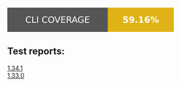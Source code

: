 <a href="cli_coverage.json"><img src="cli_coverage_badge.svg"></a><br/>
<h2>Test reports:</h2><p>
<a href="reports/1.34.1">1.34.1</a><br/>
<a href="reports/1.33.0">1.33.0</a><br/>
